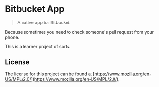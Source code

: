 # Bitbucket App

> A native app for Bitbucket.

Because sometimes you need to check someone's pull request from your phone.

This is a learner project of sorts.

## License

The license for this project can be found at [https://www.mozilla.org/en-US/MPL/2.0/](https://www.mozilla.org/en-US/MPL/2.0/).
